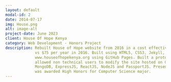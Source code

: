 ```yaml
---
layout: default
modal-id: 2
date: 2014-07-17
img: House.png
alt: image-alt
project-date: June 2023
client: House Of Hope Kenya
category: Web Development - Honors Project
description: Rebuilt House of Hope website from 2016 in a cost effective and secure way. Costs only $15 per year
             vs $75 per year in 2016. Built using HTML5, CSS3, Jekyll, Bootstrap 4. Hosted on
             www.houseofhopekenya.org using GitHub Pages. Built a prototype app that used GitHub API which
             allowed non technical users to modify the site hosted on GitHub pages. Prototype app built using
             MongoDB, ExpressJS, ReactJS, NodeJS and PassportJS. Presented the project to the department and
             was awarded High Honors for Computer Science major.
---
```

